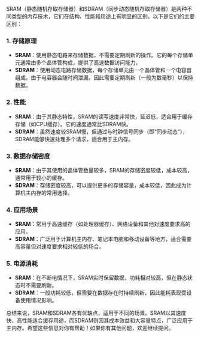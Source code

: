 SRAM（静态随机存取存储器）和SDRAM（同步动态随机存取存储器）是两种不同类型的内存技术，它们在结构、性能和用途上有明显的区别。以下是它们的主要区别：

### 1. 存储原理
- **SRAM**：使用静态电路来存储数据，不需要定期刷新的操作。它的每个存储单元通常由多个晶体管构成，提供了高速数据访问能力。
- **SDRAM**：使用动态电路存储数据，每个存储单元由一个晶体管和一个电容器组成。由于电容器会随时间泄漏，因此需要定期刷新（一般为数毫秒）以保持数据。

### 2. 性能
- **SRAM**：由于其静态特性，SRAM的读写速度非常快，延迟低，适合用于缓存存储（如CPU缓存）。它的速度通常比SDRAM快。
- **SDRAM**：虽然速度较SRAM慢，但通过与时钟信号同步（即“同步动态”），SDRAM能够快速处理多个请求，适合用于主内存。

### 3. 数据存储密度
- **SRAM**：由于其使用的晶体管数量较多，SRAM的存储密度较低，成本较高，通常用于较小的缓存。
- **SDRAM**：存储密度较高，可以提供更多的存储容量，成本较低，因此成为计算机主内存的常用选择。

### 4. 应用场景
- **SRAM**：常用于高速缓存（如处理器缓存）、网络设备和其他对速度要求高的应用。
- **SDRAM**：广泛用于计算机主内存、笔记本电脑和移动设备等地方，适合需要高容量但对速度要求相对较低的场合。

### 5. 电源消耗
- **SRAM**：在不断电情况下，SRAM实时保留数据，功耗相对较高，但在静态状态时不需要刷新。
- **SDRAM**：一般功耗较低，但需要在数据存在时持续刷新，因此能耗表现受设备使用情况影响。

总结来说，SRAM和SDRAM各有优缺点，适用于不同的场景。SRAM以其速度快、高性能适合缓存用途，而SDRAM则因其成本效益和大容量特点，广泛应用于主内存。希望这些信息对你有帮助！如果你有其他问题，欢迎继续提问。